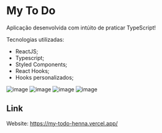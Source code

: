 # My To Do

Aplicação desenvolvida com intúito de praticar TypeScript!

Tecnologias utilizadas:

- ReactJS;
- Typescript;
- Styled Components;
- React Hooks;
- Hooks personalizados;

![image](https://user-images.githubusercontent.com/52868587/192375044-f1c31bbb-85d0-4687-a09c-ab646f313b03.png)
![image](https://user-images.githubusercontent.com/52868587/192375086-4ccca18d-1fcf-408d-a153-540446efc122.png)
![image](https://user-images.githubusercontent.com/52868587/192376229-f1b504de-955d-43d1-8baf-0e8d3ed02c1f.png)
![image](https://user-images.githubusercontent.com/52868587/192376303-c5985ad7-6c91-46f4-a9b7-a3b5d600c073.png)


## Link

Website: https://my-todo-henna.vercel.app/
